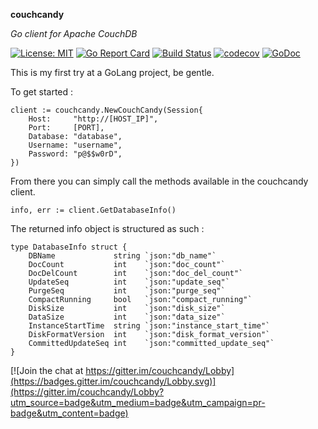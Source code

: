 **couchcandy**

*Go client for Apache CouchDB* 

[![License: MIT](https://img.shields.io/badge/License-MIT-yellow.svg)](https://opensource.org/licenses/MIT)
[![Go Report Card](https://goreportcard.com/badge/github.com/spacemojo/couchcandy)](https://goreportcard.com/report/github.com/spacemojo/couchcandy)
[![Build Status](https://travis-ci.org/spacemojo/couchcandy.svg?branch=master)](https://travis-ci.org/spacemojo/couchcandy)
[![codecov](https://codecov.io/gh/spacemojo/couchcandy/branch/master/graph/badge.svg)](https://codecov.io/gh/spacemojo/couchcandy)
[![GoDoc](https://godoc.org/github.com/spacemojo/couchcandy?status.svg)](https://godoc.org/github.com/spacemojo/couchcandy)

This is my first try at a GoLang project, be gentle.

To get started : 

```
client := couchcandy.NewCouchCandy(Session{
    Host:     "http://[HOST_IP]",
    Port:     [PORT],
    Database: "database",
    Username: "username",
    Password: "p@$$w0rD",
})
```

From there you can simply call the methods available in the couchcandy client. 

```
info, err := client.GetDatabaseInfo()
```

The returned info object is structured as such : 

```
type DatabaseInfo struct {
	DBName             string `json:"db_name"`
	DocCount           int    `json:"doc_count"`
	DocDelCount        int    `json:"doc_del_count"`
	UpdateSeq          int    `json:"update_seq"`
	PurgeSeq           int    `json:"purge_seq"`
	CompactRunning     bool   `json:"compact_running"`
	DiskSize           int    `json:"disk_size"`
	DataSize           int    `json:"data_size"`
	InstanceStartTime  string `json:"instance_start_time"`
	DiskFormatVersion  int    `json:"disk_format_version"`
	CommittedUpdateSeq int    `json:"committed_update_seq"`
}
```


[![Join the chat at https://gitter.im/couchcandy/Lobby](https://badges.gitter.im/couchcandy/Lobby.svg)](https://gitter.im/couchcandy/Lobby?utm_source=badge&utm_medium=badge&utm_campaign=pr-badge&utm_content=badge)